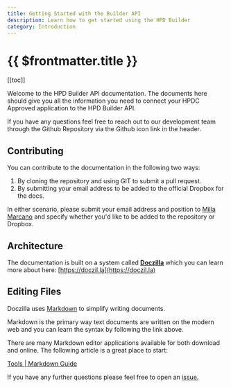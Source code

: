 ```yaml
---
title: Getting Started with the Builder API
description: Learn how to get started using the HPD Builder
category: Introduction
---
```


# {{ $frontmatter.title }}

[[toc]]

Welcome to the HPD Builder API documentation. The documents here should give you all the information you need to connect your HPDC Approved application to the HPD Builder API.

If you have any questions feel free to reach out to our development team through the Github Repository via the Github icon link in the header.

## Contributing

You can contribute to the documentation in the following two ways:

1. By cloning the repository and using GIT to submit a pull request.
2. By submitting your email address to be added to the official Dropbox for the docs.

In either scenario, please submit your email address and position to [Milla Marcano](mailto:mmarcano@hpd-collaborative.org) and specify whether you'd like to be added to the repository or Dropbox.

## Architecture

The documentation is built on a system called **[Doczilla](https://doczil.la)** which you can learn more about here: [https://doczil.la](https://doczil.la)

## Editing Files

Doczilla uses [Markdown](https://www.markdownguide.org/getting-started) to simplify writing documents.

Markdown is the primary way text documents are written on the modern web and you can learn the syntax by following the link above.

There are many Markdown editor applications available for both download and online. The following article is a great place to start:

[Tools | Markdown Guide](https://www.markdownguide.org/tools)

If you have any further questions please feel free to open an [issue.](https://github.com/HPDCollaborative/docs/issues)
